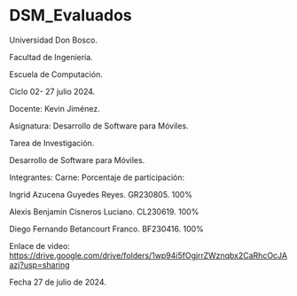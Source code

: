 # DSM_Evaluados

Universidad Don Bosco.

Facultad de Ingeniería.

Escuela de Computación.

Ciclo 02- 27 julio 2024.

Docente: Kevin Jiménez.

Asignatura: Desarrollo de Software para Móviles.


Tarea de Investigación. 

Desarrollo de Software para Móviles.

Integrantes: Carne:	Porcentaje de participación:

Ingrid Azucena Guyedes Reyes.	GR230805.	100%

Alexis Benjamín Cisneros Luciano.	CL230619.	100%

Diego Fernando Betancourt Franco.	BF230416.	100%

Enlace de video: https://drive.google.com/drive/folders/1wp94i5fOgjrrZWznqbx2CaRhcOcJAazj?usp=sharing


Fecha 27 de julio de 2024.
